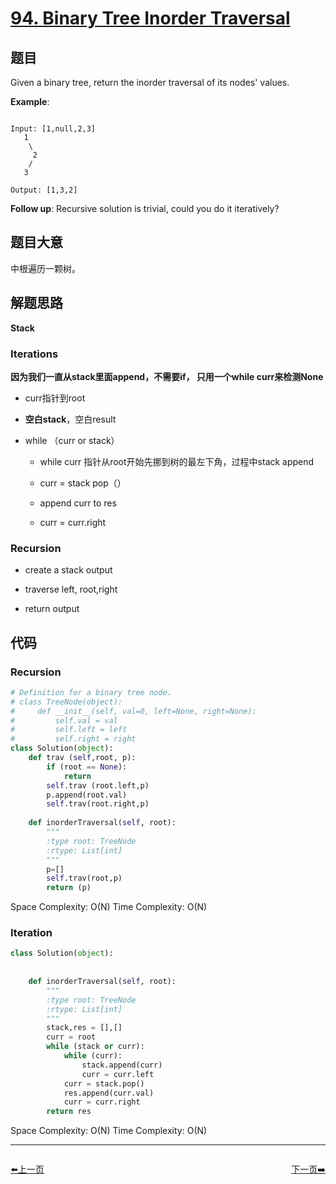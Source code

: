 # [94. Binary Tree Inorder Traversal](https://leetcode.com/problems/binary-tree-inorder-traversal/)

## 题目


Given a binary tree, return the inorder traversal of its nodes' values.



**Example**:

```

Input: [1,null,2,3]
   1
    \
     2
    /
   3

Output: [1,3,2]

```


**Follow up**: Recursive solution is trivial, could you do it iteratively?




 

## 题目大意

中根遍历一颗树。

## 解题思路
**Stack**


### Iterations

**因为我们一直从stack里面append，不需要if， 只用一个while curr来检测None**

- curr指针到root

- **空白stack**，空白result

- while （curr or stack）

    - while curr 指针从root开始先挪到树的最左下角，过程中stack append

    - curr = stack pop（）

    - append curr to res

    - curr = curr.right

### Recursion

- create a stack output

- traverse left, root,right

- return output






## 代码

### Recursion
```python
# Definition for a binary tree node.
# class TreeNode(object):
#     def __init__(self, val=0, left=None, right=None):
#         self.val = val
#         self.left = left
#         self.right = right
class Solution(object):
    def trav (self,root, p):
        if (root == None):
            return 
        self.trav (root.left,p)
        p.append(root.val)
        self.trav(root.right,p)
    
    def inorderTraversal(self, root):
        """
        :type root: TreeNode
        :rtype: List[int]
        """
        p=[]
        self.trav(root,p)
        return (p)

```
Space Complexity: O(N)
Time Complexity: O(N)

### Iteration
```python
class Solution(object):
 
    
    def inorderTraversal(self, root):
        """
        :type root: TreeNode
        :rtype: List[int]
        """
        stack,res = [],[]
        curr = root
        while (stack or curr):
            while (curr):
                stack.append(curr)
                curr = curr.left
            curr = stack.pop()
            res.append(curr.val)
            curr = curr.right
        return res

```           
Space Complexity: O(N)
Time Complexity: O(N)

        



----------------------------------------------
<div style="display: flex;justify-content: space-between;align-items: center;">
<p><a href="https://github.com/yuxinhuang/Leetcode/blob/main/website/content/ChapterFour/0001~0099/0093.Restore-IP-Addresses.md">⬅️上一页</a></p>
<p><a href="https://github.com/yuxinhuang/Leetcode/blob/main/website/content/ChapterFour/0001~0099/0095.Unique-Binary-Search-Trees-II.md">下一页➡️</a></p>
</div>
